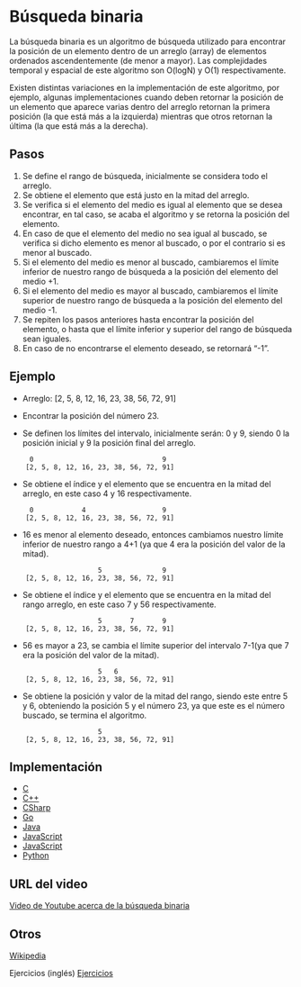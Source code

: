 # Búsqueda binaria

La búsqueda binaria es un algoritmo de búsqueda utilizado para encontrar la posición de un elemento dentro de un arreglo (array) de elementos ordenados ascendentemente (de menor a mayor). Las complejidades temporal y espacial de este algoritmo son O(logN) y O(1) respectivamente. 

Existen distintas variaciones en la implementación de este algoritmo, por ejemplo, algunas implementaciones cuando deben retornar la posición de un elemento que aparece varias dentro del arreglo retornan la primera posición (la que está más a la izquierda) mientras que otros retornan la última (la que está más a la derecha).

## Pasos

1. Se define el rango de búsqueda, inicialmente se considera todo el arreglo.
2. Se obtiene el elemento que está justo en la mitad del arreglo.
3. Se verifica si el elemento del medio es igual al elemento que se desea encontrar, en tal caso, se acaba el algoritmo y se retorna la posición del elemento.
4. En caso de que el elemento del medio no sea igual al buscado, se verifica si dicho elemento es menor al buscado, o por el contrario si es menor al buscado.
5. Si el elemento del medio es menor al buscado, cambiaremos el límite inferior de nuestro rango de búsqueda a la posición del elemento del medio +1.
6. Si el elemento del medio es mayor al buscado, cambiaremos el límite superior de nuestro rango de búsqueda a la posición del elemento del medio -1.
7. Se repiten los pasos anteriores hasta encontrar la posición del elemento, o hasta que el límite inferior y superior del rango de búsqueda sean iguales.
8. En caso de no encontrarse el elemento deseado, se retornará “-1”.

## Ejemplo
           
- Arreglo: [2, 5, 8, 12, 16, 23, 38, 56, 72, 91]
- Encontrar la posición del número 23.


- Se definen los límites del intervalo, inicialmente serán: 0 y 9, siendo 0 la posición inicial y 9 la posición final del arreglo.
```
     0                                9
    [2, 5, 8, 12, 16, 23, 38, 56, 72, 91]
```
- Se obtiene el índice y el elemento que se encuentra en la mitad del arreglo, en este caso 4 y 16 respectivamente.
```
     0            4                   9
    [2, 5, 8, 12, 16, 23, 38, 56, 72, 91]
```
- 16 es menor al elemento deseado, entonces cambiamos nuestro límite inferior de nuestro rango a 4+1 (ya que 4 era la posición del valor de la mitad).
```
                      5               9
    [2, 5, 8, 12, 16, 23, 38, 56, 72, 91]
```
- Se obtiene el índice y el elemento que se encuentra en la mitad del rango arreglo, en este caso 7 y 56 respectivamente.
```
                      5       7       9
    [2, 5, 8, 12, 16, 23, 38, 56, 72, 91]
```
- 56 es mayor a 23, se cambia el límite superior del intervalo 7-1(ya que 7 era la posición del valor de la mitad).
```
                      5   6           
    [2, 5, 8, 12, 16, 23, 38, 56, 72, 91]
```
- Se obtiene la posición y valor de la mitad del rango, siendo este entre 5 y 6, obteniendo la posición 5 y el número 23, ya que este es el número buscado, se termina el algoritmo.
```
                      5            
    [2, 5, 8, 12, 16, 23, 38, 56, 72, 91]
```

## Implementación

- [C](https://github.com/MakeContributions/DSA/blob/main/algorithms/C/searching/Binary-search.c)
- [C++](https://github.com/MakeContributions/DSA/blob/main/algorithms/CPlusPlus/Searching/binary-search.cpp)
- [CSharp](https://github.com/MakeContributions/DSA/blob/main/algorithms/CSharp/src/Search/binary-search.cs)
- [Go](https://github.com/MakeContributions/DSA/blob/main/algorithms/Go/searching/binary-search.go)
- [Java](https://github.com/MakeContributions/DSA/blob/main/algorithms/Java/searching/binary-search.java)
- [JavaScript](https://github.com/MakeContributions/DSA/blob/main/algorithms/JavaScript/src/searching/binary-search.js)
- [JavaScript](https://github.com/MakeContributions/DSA/blob/main/algorithms/JavaScript/src/searching/binary-search-recursive.js)
- [Python](https://github.com/MakeContributions/DSA/blob/main/algorithms/Python/searching/binary_search.py)

## URL del video

[Video de Youtube acerca de la búsqueda binaria](https://www.youtube.com/watch?v=wAmu0Ly5ook)

## Otros

[Wikipedia](https://es.wikipedia.org/wiki/B%C3%BAsqueda_binaria)

Ejercicios (inglés)
[Ejercicios](https://leetcode.com/tag/binary-search/)